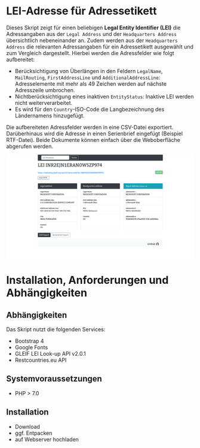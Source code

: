 
# LEI-Adresse für Adressetikett

Dieses Skript zeigt für einen beliebigen **Legal Entity Identifier (LEI)** die Adressangaben aus der `Legal Address` und der `Headquarters Address` übersichtlich nebeneinander an. Zudem werden aus der `Headquarters Address` die relevanten Adressangaben für ein Adressetikett ausgewählt und zum Vergleich dargestellt. Hierbei  werden die Adressfelder  wie folgt aufbereitet: 
* Berücksichtigung von Überlängen in den Feldern `LegalName`, `MailRouting`, `FirstAddressLine` und `AdditionalAddressLine`: Adresselemente mit mehr als 49 Zeichen werden auf nächste Adresszeile umbrochen.  
* Nichtberücksichtigung eines inaktiven `EntityStatus`: Inaktive LEI werden nicht weiterverarbeitet. 
* Es wird für den `Country`-ISO-Code die Langbezeichnung des Ländernamens hinzugefügt. 

Die aufbereiteten Adressfelder werden in eine CSV-Datei exportiert. Darüberhinaus wird die  Adresse in einen Serienbrief eingefügt (Beispiel RTF-Datei). Beide Dokumente können einfach über die Weboberfläche abgerufen werden. 

![Beispiel Darstellung:](https://raw.githubusercontent.com/DamianMalik/LEI/master/LEI-Screenshot.png)

# Installation, Anforderungen und Abhängigkeiten

## Abhängigkeiten
Das Skript nutzt die folgenden Services: 
+ Bootstrap 4 
+ Google Fonts 
+ GLEIF LEI Look-up API v2.0.1
+ Restcountries.eu API

## Systemvoraussetzungen
+ PHP > 7.0 

## Installation
+ Download 
+ ggf. Entpacken
+ auf Webserver hochladen


